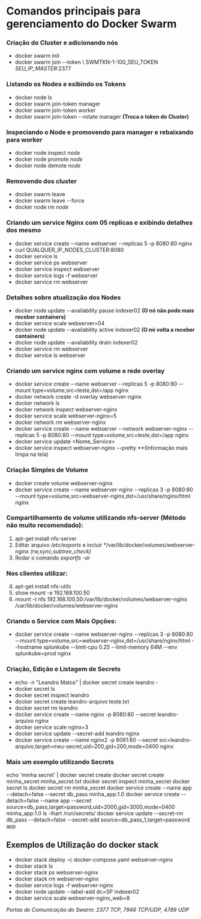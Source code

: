 
# Comandos principais para gerenciamento do Docker Swarm

### Criação do Cluster e adicionando nós
* docker swarm init
* docker swarm join --token \ SWMTKN-1-100_SEU_TOKEN *SEU_IP_MASTER*:2377

### Listando os Nodes e exibindo os Tokens
* docker node ls
* docker swarm join-token manager
* docker swarm join-token worker
* docker swarm join-token --rotate manager **(Troca o token do Cluster)**

### Inspeciando o Node e promovendo para manager e rebaixando para worker
* docker node inspect *node*
* docker node promote *node*
* docker node demote  *node*

### Removendo dos cluster
* docker swarm leave
* docker swarm leave --force
* docker node rm *node*

### Criando um service Nginx com 05 replicas e exibindo detalhes dos mesmo
* docker service create --name webserver --replicas 5 -p 8080:80  nginx
* curl QUALQUER_IP_NODES_CLUSTER:8080
* docker service ls
* docker service ps webserver
* docker service inspect webserver
* docker service logs -f webserver
* docker service rm webserver

### Detalhes sobre atualização dos Nodes
* docker node update --availability pause indexer02 **(O nó não pode mais receber containers)**
* docker service scale webserver=04
* docker node update --availability active indexer02 **(O nó volta a receber containers)**
* docker node update --availability drain indexer02
* docker service rm webserver
* docker service ls webserver

### Criando um service nginx com volume e rede overlay
* docker service create --name webserver --replicas 5 -p 8080:80 --mount type=volume,src=teste,dst=/app  nginx
* docker network create -d overlay webserver-nginx
* docker network ls
* docker network inspect webserver-nginx
* docker service scale webserver-nginx=5
* docker network rm webserver-nginx
* docker service create --name webserver --network webserver-nginx --replicas 5 -p 8080:80 --mount type=volume,src=teste,dst=/app  nginx
* docker service update <OPCOES> <Nome_Service> 
* docker service inspect webserver-nginx --pretty **(Informação mais limpa na tela)

### Criação Simples de Volume
* docker create volume webserver-nginx
* docker service create --name webserver-nginx --replicas 3 -p 8080:80 --mount type=volume,src=webserver-nginx,dst=/usr/share/nginx/html nginx

### Compartilhamento de volume utilizando nfs-server (Método não muito recomendado):
1. apt-get install nfs-server
2. Editar arquivo */etc/exports* e incluir */var/lib/docker/volumes/webserver-nginx *(rw,sync,subtree_check)*
3. Rodar o comando *exportfs -ar*

### Nos clientes utilizar:
4. apt-get install nfs-utils
5. show mount -e 192.168.100.50
6. mount -t nfs 192.168.100.50:/var/lib/docker/volumes/webserver-nginx /var/lib/docker/volumes/webserver-nginx

### Criando o Service com Mais Opções:
* docker service create --name webserver-nginx --replicas 3 -p 8080:80 --mount type=volume,src=webserver-nginx,dst=/usr/share/nginx/html --hostname splunkube --limit-cpu 0.25 --limit-memory 64M --env splunkube=prod nginx

### Criação, Edição e Listagem de Secrets
* echo -n "Leandro Matos" | docker secret create leandro -
* docker secret ls
* docker secret inspect leandro
* docker secret create leandro-arquivo teste.txt
* docker secret rm leandro
* docker service create --name nginx -p 8080:80 --secret leandro-arquivo nginx
* docker service scale nginx=3
* docker service update --secret-add leandro nginx
* docker service create --name nginx2 -p 8081:80 --secret src=leandro-arquivo,target=meu-secret,uid=200,gid=200,mode=0400 nginx

### Mais um exemplo utilizando Secrets
echo 'minha secret' | docker secret create 
docker secret create minha_secret minha_secret.txt
docker secret inspect minha_secret
docker secret ls
docker secret rm minha_secret
docker service create --name app --detach=false --secret db_pass  minha_app:1.0
docker service create --detach=false --name app --secret source=db_pass,target=password,uid=2000,gid=3000,mode=0400 minha_app:1.0
ls -lhart /run/secrets/
docker service update --secret-rm db_pass --detach=false --secret-add source=db_pass_1,target=password app

## Exemplos de Utilização do docker stack
* docker stack deploy -c docker-compose.yaml webserver-nginx
* docker stack ls
* docker stack ps webserver-nginx
* docker stack rm webserver-nginx
* docker service logs -f webserver-nginx
* docker node update --label-add dc=SP indexer02
* docker service scale webserver-nginx_web=8

*Portas de Comunicação do Swarm: 2377 TCP, 7946 TCP/UDP, 4789 UDP*

